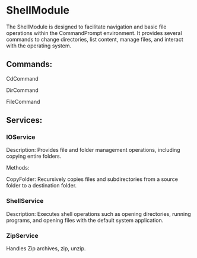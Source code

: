 # ShellModule
The ShellModule is designed to facilitate navigation and basic file operations within the CommandPrompt environment. It provides several commands to change directories, list content, manage files, and interact with the operating system.

## Commands:

CdCommand

DirCommand

FileCommand

## Services:

### IOService

Description: Provides file and folder management operations, including copying entire folders.

Methods:

CopyFolder: Recursively copies files and subdirectories from a source folder to a destination folder.

### ShellService
Description: Executes shell operations such as opening directories, running programs, and opening files with the default system application.

### ZipService
Handles Zip archives, zip, unzip.